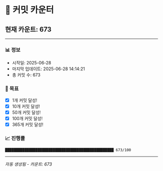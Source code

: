 # 🔢 커밋 카운터

## 현재 카운트: 673

---

### 📊 정보
- 시작일: 2025-06-28
- 마지막 업데이트: 2025-06-28 14:14:21
- 총 커밋 수: 673

### 🎯 목표
- [x] 1개 커밋 달성!
- [x] 10개 커밋 달성!
- [x] 50개 커밋 달성!
- [x] 100개 커밋 달성!
- [x] 365개 커밋 달성!

### 📈 진행률
```
██████████████████████████████████████████████████ 673/100
```

---
*자동 생성됨 - 카운트: 673*
